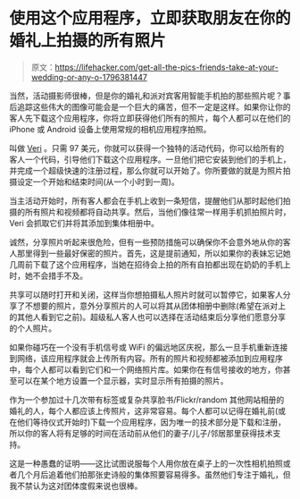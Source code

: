 # 使用这个应用程序，立即获取朋友在你的婚礼上拍摄的所有照片

> 原文：<https://lifehacker.com/get-all-the-pics-friends-take-at-your-wedding-or-any-o-1796381447>

当然，活动摄影师很棒，但是你的婚礼和派对宾客用智能手机拍的那些照片呢？事后追踪这些伟大的图像可能会是一个巨大的痛苦，但不一定是这样。如果你让你的客人先下载这个应用程序，你将立即获得他们所有的照片，每个人都可以在他们的 iPhone 或 Android 设备上使用常规的相机应用程序拍照。



叫做 [Veri](https://www.veri.com/) 。只需 97 美元，你就可以获得一个独特的活动代码，你可以给所有的客人一个代码，引导他们下载这个应用程序。一旦他们把它安装到他们的手机上，并完成一个超级快速的注册过程，那么你就可以开始了。你所要做的就是为照片拍摄设定一个开始和结束时间(从一个小时到一周)。

当主活动开始时，所有客人都会在手机上收到一条短信，提醒他们从那时起他们拍摄的所有照片和视频都将自动共享。然后，当他们像往常一样用手机抓拍照片时，Veri 会抓取它们并将其添加到集体相册中。

诚然，分享照片听起来很危险，但有一些预防措施可以确保你不会意外地从你的客人那里得到一些最好保密的照片。首先，这是提前通知，所以如果你的表妹忘记她几周前下载了这个应用程序，当她在招待会上拍的所有自拍都出现在奶奶的手机上时，她不会措手不及。

共享可以随时打开和关闭，这样当你想拍摄私人照片时就可以暂停它，如果客人分享了不想要的照片，意外分享照片的人可以将其从团体相册中删除(希望在派对上的其他人看到它之前)。超级私人客人也可以选择在活动结束后分享他们愿意分享的个人照片。

如果你碰巧在一个没有手机信号或 WiFi 的偏远地区庆祝，那么一旦手机重新连接到网络，该应用程序就会上传所有内容。所有的照片和视频都被添加到应用程序中，每个人都可以看到它们和一个网络照片库。如果你在有信号接收的地方，你甚至可以在某个地方设置一个显示器，实时显示所有拍摄的照片。

作为一个参加过十几次带有标签或复杂共享脸书/Flickr/random 其他网站相册的婚礼的人，每个人都应该上传照片，这非常容易。每个人都可以记得在婚礼前(或在他们等待仪式开始时)下载一个应用程序，因为唯一的技术部分是下载和注册，所以你的客人将有足够的时间在活动前从他们的妻子/儿子/邻居那里获得技术支持。

这是一种愚蠢的证明——这比试图说服每个人用你放在桌子上的一次性相机拍照或者几个月后追着他们拍那张史诗般的集体照要容易得多。虽然他们专注于婚礼，但我不禁认为这对团体度假来说也很棒。